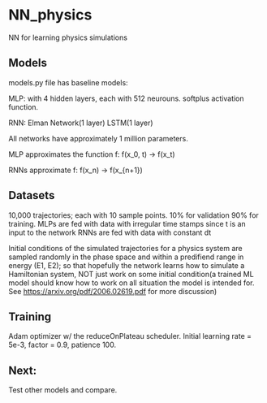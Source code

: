 # NN_physics
NN for learning physics simulations

## Models
models.py file has baseline models:

MLP: with 4 hidden layers, each with 512 neurouns. softplus activation function.

RNN:
Elman Network(1 layer)
LSTM(1 layer)

All networks have approximately 1 million parameters.

MLP approximates the function f: f(x_0, t) -> f(x_t)

RNNs approximate f: f(x_n) -> f(x_{n+1})

## Datasets
10,000 trajectories; each with 10 sample points. 10% for validation 90% for training.
MLPs are fed with data with irregular time stamps since t is an input to the network
RNNs are fed with data with constant dt

Initial conditions of the simulated trajectories for a physics system are sampled randomly in the phase space and within a predifiend range in energy (E1, E2); 
so that hopefully the network learns how to simulate a Hamiltonian system, NOT just work on some initial condition(a trained ML model should know how to work on all situation the model is intended for. See https://arxiv.org/pdf/2006.02619.pdf for more discussion)

## Training
Adam optimizer w/ the reduceOnPlateau scheduler. Initial learning rate = 5e-3, factor = 0.9, patience 100.


## Next:
Test other models and compare.
